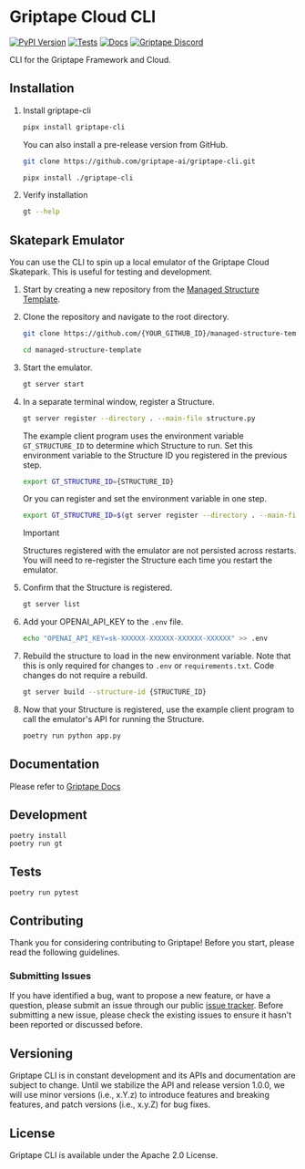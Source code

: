# Griptape Cloud CLI

[![PyPI Version](https://img.shields.io/pypi/v/griptape-cli.svg)](https://pypi.python.org/pypi/griptape-cli)
[![Tests](https://github.com/griptape-ai/griptape-cli/actions/workflows/tests.yml/badge.svg)](https://github.com/griptape-ai/griptape-cli/actions/workflows/tests.yml)
[![Docs](https://readthedocs.org/projects/griptape/badge/)](https://griptape.readthedocs.io/)
[![Griptape Discord](https://dcbadge.vercel.app/api/server/gnWRz88eym?compact=true&style=flat)](https://discord.gg/gnWRz88eym)

CLI for the Griptape Framework and Cloud.

## Installation 

1. Install griptape-cli
   ```bash
   pipx install griptape-cli
   ```

   You can also install a pre-release version from GitHub.
   ```bash
   git clone https://github.com/griptape-ai/griptape-cli.git
   ```

   ```bash
   pipx install ./griptape-cli
   ```
2. Verify installation
   ```bash
   gt --help
   ```


## Skatepark Emulator
You can use the CLI to spin up a local emulator of the Griptape Cloud Skatepark. This is useful for testing and development.

1. Start by creating a new repository from the [Managed Structure Template](https://github.com/griptape-ai/managed-structure-template).
2. Clone the repository and navigate to the root directory.
    ```bash
    git clone https://github.com/{YOUR_GITHUB_ID}/managed-structure-template
    ```

    ```bash
    cd managed-structure-template
    ```
3. Start the emulator.
   ```bash
   gt server start
   ```
4. In a separate terminal window, register a Structure.
   ```bash
   gt server register --directory . --main-file structure.py
   ```

   The example client program uses the environment variable `GT_STRUCTURE_ID` to determine which Structure to run.
   Set this environment variable to the Structure ID you registered in the previous step.
   ```bash
   export GT_STRUCTURE_ID={STRUCTURE_ID}
   ```

   Or you can register and set the environment variable in one step.
   ```bash
   export GT_STRUCTURE_ID=$(gt server register --directory . --main-file structure.py)
   ```

   > [!IMPORTANT]
   > Structures registered with the emulator are not persisted across restarts. You will need to re-register the Structure each time you restart the emulator.
5. Confirm that the Structure is registered.
   ```bash
   gt server list
   ```
6. Add your OPENAI_API_KEY to the `.env` file.
   ```bash
   echo "OPENAI_API_KEY=sk-XXXXXX-XXXXXX-XXXXXX-XXXXXX" >> .env
   ```
7. Rebuild the structure to load in the new environment variable. 
   Note that this is only required for changes to `.env` or `requirements.txt`. Code changes do not require a rebuild. 
   ```bash
   gt server build --structure-id {STRUCTURE_ID}
   ```
8. Now that your Structure is registered, use the example client program to call the emulator's API for running the Structure.
    ```bash
    poetry run python app.py
    ```


## Documentation

Please refer to [Griptape Docs](https://docs.griptape.ai/)

## Development

```shell
poetry install
poetry run gt
```

## Tests

```shell
poetry run pytest
```

## Contributing

Thank you for considering contributing to Griptape! Before you start, please read the following guidelines.

### Submitting Issues

If you have identified a bug, want to propose a new feature, or have a question, please submit an issue through our public [issue tracker](https://github.com/griptape-ai/griptape-cli/issues). Before submitting a new issue, please check the existing issues to ensure it hasn't been reported or discussed before.

## Versioning

Griptape CLI is in constant development and its APIs and documentation are subject to change. Until we stabilize the API and release version 1.0.0, we will use minor versions (i.e., x.Y.z) to introduce features and breaking features, and patch versions (i.e., x.y.Z) for bug fixes.

## License

Griptape CLI is available under the Apache 2.0 License.
